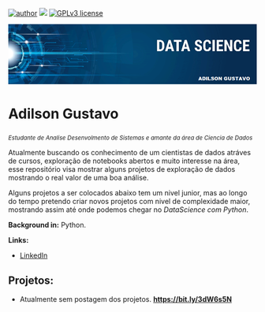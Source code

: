 [![author](https://img.shields.io/badge/author-Adilsong-red.svg)](https://www.linkedin.com/in/adilson-gustavo-marcondes-barreto-de-souza-a74b98133/) [![](https://img.shields.io/badge/python-3.7+-blue.svg)](https://www.python.org/downloads/release/python-365/) [![GPLv3 license](https://img.shields.io/badge/License-GPLv3-blue.svg)](http://perso.crans.org/besson/LICENSE.html)

<p align="center">
  <img src="bannergit.png" >
</p>

# Adilson Gustavo
<sub>*Estudante de Analise Desenvolmento de Sistemas e amante da área de Ciencia de Dados*</sub>

Atualmente buscando os conhecimento de um cientistas de dados atráves de cursos, exploração de notebooks abertos e muito interesse na área, esse repositório visa mostrar alguns projetos de exploração de dados mostrando o real valor de uma boa análise.

Alguns projetos a ser colocados abaixo tem um nivel junior, mas ao longo do tempo pretendo criar novos projetos com nivel de complexidade maior, mostrando assim até onde podemos chegar no *DataScience com Python*.

**Background in:** Python.

**Links:**
* [LinkedIn](https://www.linkedin.com/in/adilson-gustavo-marcondes-barreto-de-souza-a74b98133/)

## Projetos:

* Atualmente sem postagem dos projetos. **https://bit.ly/3dW6s5N**
